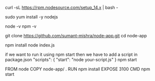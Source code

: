 curl -sL https://rpm.nodesource.com/setup_14.x | bash -

sudo yum install -y nodejs

node -v
npm -v

git clone https://github.com/sumant-mishra/node-app.git
cd node-app

npm install
node index.js

if we want to run it using npm start then we have to add a 
script in package.json
"scripts": {
    "start": "node your-script.js"
}
npm start

FROM node
COPY node-app/ .
RUN npm install
EXPOSE 3100
CMD npm start
